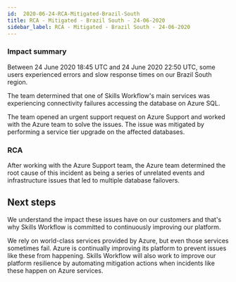 ```yaml
---
id:  2020-06-24-RCA-Mitigated-Brazil-South
title: RCA - Mitigated - Brazil South - 24-06-2020
sidebar_label: RCA - Mitigated - Brazil South - 24-06-2020
---
```


### Impact summary

Between 24 June 2020 18:45 UTC and 24 June 2020 22:50 UTC, some users experienced errors and slow response times on our Brazil South region.

The team determined that one of Skills Workflow's main services was experiencing connectivity failures accessing the database on Azure SQL.

The team opened an urgent support request on Azure Support and worked with the Azure team to solve the issues. The issue was mitigated by performing a service tier upgrade on the affected databases.

### RCA

After working with the Azure Support team, the Azure team determined the root cause of this incident as being a series of unrelated events and infrastructure issues that led to multiple database failovers.

## Next steps

We understand the impact these issues have on our customers and that's why Skills Workflow is committed to continuously improving our platform.

We rely on world-class services provided by Azure, but even those services sometimes fail. Azure is continually improving its platform to prevent issues like these from happening.
Skills Workflow will also work to improve our platform resilience by automating mitigation actions when incidents like these happen on Azure services.